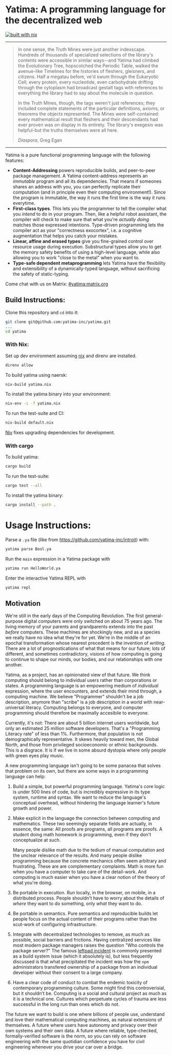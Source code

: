 # Yatima: A programming language for the decentralized web

[![built with nix](https://builtwithnix.org/badge.svg)](https://builtwithnix.org)

---

> In one sense, the Truth Mines were just another indexscape. Hundreds of
> thousands of specialized selections of the library's contents were accessible
> in similar ways--and Yatima had climbed the Evolutionary Tree, hopscotched the
> Periodic Table, walked the avenue-like Timelines for the histories of
> fleshers, gleisners, and citizens. Half a megatau before, ve'd swum through
> the Eukaryotic Cell; every protein, every nucleotide, even carbohydrate
> drifting through the cytoplasm had broadcast gestalt tags with references to
> everything the library had to say about the molecule in question.
>
> In the Truth Mines, though, the tags weren't just references; they included
> complete statements of the particular definitions, axioms, or theorems the
> objects represented. The Mines were self-contained: every mathematical result
> that fleshers and their descendants had ever proven was on display in its
> entirety. The library's exegesis was helpful-but the truths themselves were
> all here.
>
> *Diaspora*, Greg Egan

---

Yatima is a pure functional programming language with the following features:

- **Content-Addressing** powers reproducible builds, and peer-to-peer
  package management. A Yatima content-address represents an
  _immutable_ program and all its dependencies. That means if someones shares an
  address with you, you can perfectly replicate their computation (and in
  principle even their computing environment!). Since the program is immutable,
  the way it runs the first time is the way it runs everytime.
- **First-class types**. This lets you the programmer to tell the compiler what
  you _intend_ to do in your program. Then, like a helpful robot assistant, the
  compiler will check to make sure that what you're _actually doing_ matches
  those expressed intentions. Type-driven programming lets the compiler act as
  your "correctness exocortex", i.e. a cognitive augmentation that helps you
  catch your mistakes.
- **Linear, affine and erased types** give you fine-grained control over
  resource usage during execution. Substructural types allow you to get the
  memory safety benefits of using a high-level language, while also allowing you
  to work "close to the metal" when you want to.
- **Type-safe dependent metaprogramming** lets Yatima have the flexibility and
  extensibility of a dynamically-typed language, without sacrificing the safety
  of static-typing.

Come chat with us on Matrix: [#yatima:matrix.org](https://matrix.to/#/!bBgWgXJqeKuDuiUYWN:matrix.org?via=matrix.org)


## Build Instructions:

Clone this repository and `cd` into it:

```bash
git clone git@github.com:yatima-inc/yatima.git
...
cd yatima
```

### With Nix:

Set up dev environment assuming [nix](https://nixos.org) and direnv are installed.
```bash
direnv allow
```

To build yatima using naersk:

```bash
nix-build yatima.nix
```

To install the yatima binary into your environment:

```bash
nix-env -i -f yatima.nix
```

To run the test-suite and CI:

```bash
nix-build default.nix
```
[Niv](https://github.com/nmattia/niv) fixes upgrading dependencies for development.

### With cargo

To build yatima:

```bash
cargo build
```

To run the test-suite:
```bash
cargo test --all
```

To install the yatima binary:

```bash
cargo install --path .
```

# Usage Instructions:

Parse a `.ya` file (like from https://github.com/yatima-inc/introit) with:

```bash
yatima parse Bool.ya
```

Run the `main` expression in a Yatima package with

```bash
yatima run HelloWorld.ya
```

Enter the interactive Yatima REPL with
```bash
yatima repl
```

## Motivation

We're still in the early days of the Computing Revolution. The first
general-purpose digital computers were only switched on about 75 years ago.
The living memory of your parents and grandparents extends into the past
*before* computers. These machines are shockingly new, and as a species we
really have no idea what they're for yet. We're in the middle of an epochal
transformation whose nearest precedent is the invention of *writing*.
There are a lot of prognostications of what that means for our future; lots 
of different, and sometimes contradictory, visions of how computing is going 
to continue to shape our minds, our bodies, and our relationships with one 
another.

Yatima, as a project, has an opinionated view of that future. We think computing
should belong to individual users rather than corporations or states. A
programming language is an empowering medium of *individual* expression, 
where the user encounters, and extends their mind through, a computing machine.
We believe "Programmer" shouldn't be a job description, anymore than "scribe" 
is a job description in a world with near-universal literacy. Computing belongs 
to everyone, and computer programming should therefore be maximally accesibile 
to everyone.

Currently, it's not: There are about 5 billion internet users worldwide, but
only an estimated 25 million software developers. That's a "Programming Literacy
rate" of less than 1%. Furthermore, that population is not demographically
representative. It skews heavily toward men, the Global North, and those from
privileged socioeconomic or ethnic backgrounds. This is a disgrace.
It is if we live in some absurd dystopia where only people with green eyes 
play music.

A new programming language isn't going to be some panacea that solves that
problem on its own, but there are some ways in a programming language can help:

1. Build a simple, but powerful programming language. Yatima's
   core logic is under 500 lines of code, but is incredibly expressive in its
   type system, runtime and syntax. We want to reduce the language's conceptual
   overhead, without hindering the language learner's future growth and power.

2. Make explicit in the language the connection between computing and
   mathematics. These two seemingly separate fields are actually, in essence,
   the same: All proofs are programs, all programs are proofs. A student
   doing math homework *is* programming, even if they don't conceptualize at
   such.

   Many people dislike math due to the tedium of manual computation and the
   unclear relevance of the results. And many people dislike programming because
   the concrete mechanics often seem arbitrary and frustrating. These are are
   complementary complaints. Math is more fun when you have a computer to take
   care of the detail-work. And computing is much easier when you have a clear
   notion of the theory of what you're doing.

3. Be portable in execution. Run locally, in the browser, on mobile, in a 
   distributed process. People shouldn't have to worry about the details of 
   *where* they want to do something, only *what* they want to do.

4. Be portable in semantics. Pure semantics and reproducible builds let people
   focus on the actual content of their programs rather than the scut-work of
   configuring infrastructure.

5. Integrate with decentralized technologies to remove, as much as possible,
   social barriers and frictions. Having centralized services like
   most modern package managers raises the question "Who controls the package server?" 
   The famous [leftpad incident](https://qz.com/646467/how-one-programmer-broke-the-internet-by-deleting-a-tiny-piece-of-code/from)
   is commonly presented as a build system issue (which it absolutely is), but
   less frequently discussed is that what precipitated the incident was how the
   `npm` administrators transfered ownership of a package from an individual
   developer without their consent to a large company.

6. Have a clear code of conduct to combat the endemic toxicity of contemporary
   programming culture. Some might find this controverisial, but it shouldn't be.
   Computing is a social and cultural project as much as it is a technical one.
   Cultures which perpetuate cycles of trauma are less successful in the long
   run than ones which do not.

The future we want to build is one where billions of people use, understand and
love their mathematical computing machines, as natural extensions of
themselves. A future where users have autonomy and privacy over their own
systems and their own data. A future where reliable, type-checked,
formally-verified software is the norm, so you can rely on software engineering
with the same quotidian confidence you have for civil engineering whenever you 
drive your car over a bridge.
